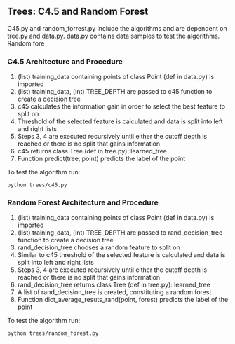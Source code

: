 ## Trees: C4.5 and Random Forest
C45.py and random_forrest.py include the algorithms and are dependent on tree.py and
data.py. data.py contains data samples to test the algorithms. Random fore

### C4.5 Architecture and Procedure
1. (list) training_data containing points of class Point (def in data.py) is imported
2. (list) training_data, (int) TREE_DEPTH are passed to c45 function to create a decision tree
3. c45 calculates the information gain in order to select the best feature to split on
4. Threshold of the selected feature is calculated and data is split into left and right lists
5. Steps 3, 4 are executed recursively until either the cutoff depth is reached or there is no split that gains information
6. c45 returns class Tree (def in tree.py): learned_tree
7. Function predict(tree, point) predicts the label of the point

To test the algorithm run:

    python trees/c45.py

### Random Forest Architecture and Procedure

1. (list) training_data containing points of class Point (def in data.py) is imported
2. (list) training_data, (int) TREE_DEPTH are passed to rand_decision_tree function to create a decision tree
3. rand_decision_tree chooses a random feature to split on
4. Similar to c45 threshold of the selected feature is calculated and data is split into left and right lists
5. Steps 3, 4 are executed recursively until either the cutoff depth is reached or there is no split that gains information
6. rand_decision_tree returns class Tree (def in tree.py): learned_tree
7. A list of rand_decision_tree is created, constituting a random forest
8. Function dict_average_resuts_rand(point, forest) predicts the label of the point

To test the algorithm run:

    python trees/random_forest.py
